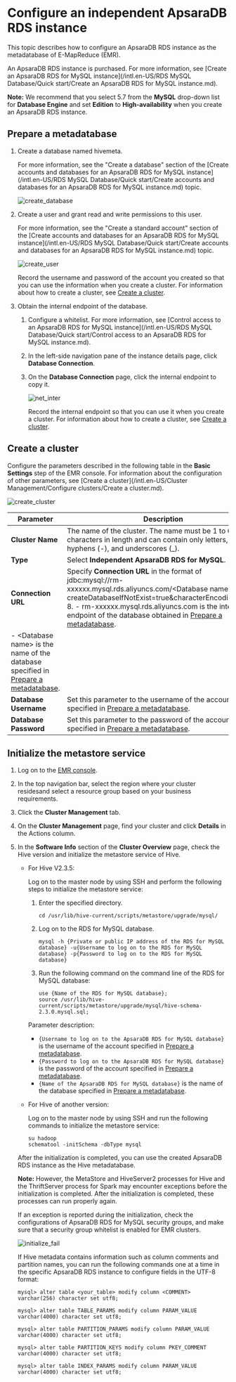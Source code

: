 # Configure an independent ApsaraDB RDS instance

This topic describes how to configure an ApsaraDB RDS instance as the metadatabase of E-MapReduce \(EMR\).

An ApsaraDB RDS instance is purchased. For more information, see [Create an ApsaraDB RDS for MySQL instance](/intl.en-US/RDS MySQL Database/Quick start/Create an ApsaraDB RDS for MySQL instance.md).

**Note:** We recommend that you select 5.7 from the **MySQL** drop-down list for **Database Engine** and set **Edition** to **High-availability** when you create an ApsaraDB RDS instance.

## Prepare a metadatabase

1.  Create a database named hivemeta.

    For more information, see the "Create a database" section of the [Create accounts and databases for an ApsaraDB RDS for MySQL instance](/intl.en-US/RDS MySQL Database/Quick start/Create accounts and databases for an ApsaraDB RDS for MySQL instance.md) topic.

    ![create_database](https://static-aliyun-doc.oss-accelerate.aliyuncs.com/assets/img/en-US/2211549951/p93349.png)

2.  Create a user and grant read and write permissions to this user.

    For more information, see the "Create a standard account" section of the [Create accounts and databases for an ApsaraDB RDS for MySQL instance](/intl.en-US/RDS MySQL Database/Quick start/Create accounts and databases for an ApsaraDB RDS for MySQL instance.md) topic.

    ![create_user](https://static-aliyun-doc.oss-accelerate.aliyuncs.com/assets/img/en-US/2211549951/p93347.png)

    Record the username and password of the account you created so that you can use the information when you create a cluster. For information about how to create a cluster, see [Create a cluster](#section_13x_gol_ybr).

3.  Obtain the internal endpoint of the database.

    1.  Configure a whitelist. For more information, see [Control access to an ApsaraDB RDS for MySQL instance](/intl.en-US/RDS MySQL Database/Quick start/Control access to an ApsaraDB RDS for MySQL instance.md).

    2.  In the left-side navigation pane of the instance details page, click **Database Connection**.

    3.  On the **Database Connection** page, click the internal endpoint to copy it.

        ![net_inter](https://static-aliyun-doc.oss-accelerate.aliyuncs.com/assets/img/en-US/2211549951/p93358.png)

        Record the internal endpoint so that you can use it when you create a cluster. For information about how to create a cluster, see [Create a cluster](#section_13x_gol_ybr).


## Create a cluster

Configure the parameters described in the following table in the **Basic Settings** step of the EMR console. For information about the configuration of other parameters, see [Create a cluster](/intl.en-US/Cluster Management/Configure clusters/Create a cluster.md).

![create_cluster](https://static-aliyun-doc.oss-accelerate.aliyuncs.com/assets/img/en-US/2211549951/p93366.png)

|Parameter|Description|
|---------|-----------|
|**Cluster Name**|The name of the cluster. The name must be 1 to 64 characters in length and can contain only letters, digits, hyphens \(-\), and underscores \(\_\).|
|**Type**|Select **Independent ApsaraDB RDS for MySQL**.|
|**Connection URL**|Specify **Connection URL** in the format of jdbc:mysql://rm-xxxxxx.mysql.rds.aliyuncs.com/<Database name\>?createDatabaseIfNotExist=true&characterEncoding=UTF-8. -   rm-xxxxxx.mysql.rds.aliyuncs.com is the internal endpoint of the database obtained in [Prepare a metadatabase](#section_94v_jfe_16n).
-   <Database name\> is the name of the database specified in [Prepare a metadatabase](#section_94v_jfe_16n). |
|**Database Username**|Set this parameter to the username of the account specified in [Prepare a metadatabase](#section_94v_jfe_16n).|
|**Database Password**|Set this parameter to the password of the account specified in [Prepare a metadatabase](#section_94v_jfe_16n).|

## Initialize the metastore service

1.  Log on to the [EMR console](https://emr.console.aliyun.com/).

2.  In the top navigation bar, select the region where your cluster residesand select a resource group based on your business requirements.

3.  Click the **Cluster Management** tab.

4.  On the **Cluster Management** page, find your cluster and click **Details** in the Actions column.

5.  In the **Software Info** section of the **Cluster Overview** page, check the Hive version and initialize the metastore service of Hive.

    -   For Hive V2.3.5:

        Log on to the master node by using SSH and perform the following steps to initialize the metastore service:

        1.  Enter the specified directory.

            ```
            cd /usr/lib/hive-current/scripts/metastore/upgrade/mysql/
            ```

        2.  Log on to the RDS for MySQL database.

            ```
            mysql -h {Private or public IP address of the RDS for MySQL database} -u{Username to log on to the RDS for MySQL database} -p{Password to log on to the RDS for MySQL database}
            ```

        3.  Run the following command on the command line of the RDS for MySQL database:

            ```
            use {Name of the RDS for MySQL database};
            source /usr/lib/hive-current/scripts/metastore/upgrade/mysql/hive-schema-2.3.0.mysql.sql;
            ```

        Parameter description:

        -   `{Username to log on to the ApsaraDB RDS for MySQL database}` is the username of the account specified in [Prepare a metadatabase](#section_94v_jfe_16n).
        -   `{Password to log on to the ApsaraDB RDS for MySQL database}` is the password of the account specified in [Prepare a metadatabase](#section_94v_jfe_16n).
        -   `{Name of the ApsaraDB RDS for MySQL database}` is the name of the database specified in [Prepare a metadatabase](#section_94v_jfe_16n).
    -   For Hive of another version:

        Log on to the master node by using SSH and run the following commands to initialize the metastore service:

        ```
        su hadoop
        schematool -initSchema -dbType mysql
        ```

    After the initialization is completed, you can use the created ApsaraDB RDS instance as the Hive metadatabase.

    **Note:** However, the MetaStore and HiveServer2 processes for Hive and the ThriftServer process for Spark may encounter exceptions before the initialization is completed. After the initialization is completed, these processes can run properly again.

    If an exception is reported during the initialization, check the configurations of ApsaraDB RDS for MySQL security groups, and make sure that a security group whitelist is enabled for EMR clusters.

    ![initialize_fail](https://static-aliyun-doc.oss-accelerate.aliyuncs.com/assets/img/en-US/7523204061/p93353.png)

    If Hive metadata contains information such as column comments and partition names, you can run the following commands one at a time in the specific ApsaraDB RDS instance to configure fields in the UTF-8 format:

    ```
    mysql> alter table <your_table> modify column <COMMENT> varchar(256) character set utf8;
    ```

    ```
    mysql> alter table TABLE_PARAMS modify column PARAM_VALUE varchar(4000) character set utf8;
    ```

    ```
    mysql> alter table PARTITION_PARAMS modify column PARAM_VALUE varchar(4000) character set utf8;
    ```

    ```
    mysql> alter table PARTITION_KEYS modify column PKEY_COMMENT varchar(4000) character set utf8;
    ```

    ```
    mysql> alter table INDEX_PARAMS modify column PARAM_VALUE varchar(4000) character set utf8;
    ```


